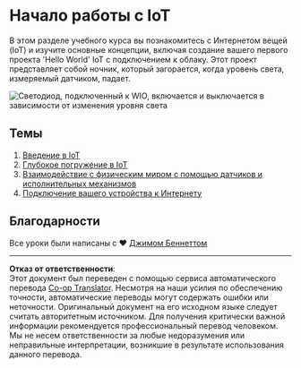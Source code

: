 <!--
CO_OP_TRANSLATOR_METADATA:
{
  "original_hash": "e2b1b891b08ef7633d285547fbe73290",
  "translation_date": "2025-08-26T23:08:50+00:00",
  "source_file": "1-getting-started/README.md",
  "language_code": "ru"
}
-->
# Начало работы с IoT

В этом разделе учебного курса вы познакомитесь с Интернетом вещей (IoT) и изучите основные концепции, включая создание вашего первого проекта 'Hello World' IoT с подключением к облаку. Этот проект представляет собой ночник, который загорается, когда уровень света, измеряемый датчиком, падает.

![Светодиод, подключенный к WIO, включается и выключается в зависимости от изменения уровня света](../../../images/wio-running-assignment-1-1.gif)

## Темы

1. [Введение в IoT](lessons/1-introduction-to-iot/README.md)
1. [Глубокое погружение в IoT](lessons/2-deeper-dive/README.md)
1. [Взаимодействие с физическим миром с помощью датчиков и исполнительных механизмов](lessons/3-sensors-and-actuators/README.md)
1. [Подключение вашего устройства к Интернету](lessons/4-connect-internet/README.md)

## Благодарности

Все уроки были написаны с ♥️ [Джимом Беннеттом](https://GitHub.com/JimBobBennett)

---

**Отказ от ответственности**:  
Этот документ был переведен с помощью сервиса автоматического перевода [Co-op Translator](https://github.com/Azure/co-op-translator). Несмотря на наши усилия по обеспечению точности, автоматические переводы могут содержать ошибки или неточности. Оригинальный документ на его исходном языке следует считать авторитетным источником. Для получения критически важной информации рекомендуется профессиональный перевод человеком. Мы не несем ответственности за любые недоразумения или неправильные интерпретации, возникшие в результате использования данного перевода.